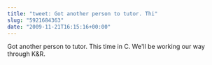 ```yaml
---
title: "tweet: Got another person to tutor. Thi"
slug: "5921684363"
date: "2009-11-21T16:15:16+00:00"
---
```

Got another person to tutor. This time in C. We'll be working our way through K&R.